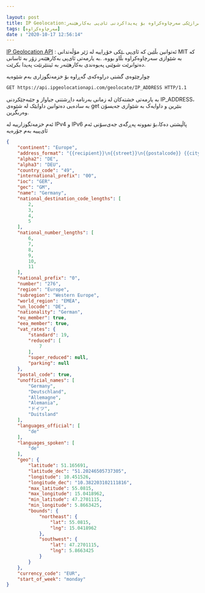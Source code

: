 ```yaml
---

layout: post
title: IP Geolocation:ئامرازێکی سەرچاوەکراوە بۆ پەیداکردنی ئای‌پی بەکارهێنەر
tags: [سەرچاوەکراوە]
date : "2020-10-17 12:56:14"
---
```

[IP Geolocation API](https://ipgeolocationapi.com/) : ئەتوانین بڵێین کە ئای‌پی ـێکی خۆڕاییە لە ژێر مۆڵەتدانی MIT کە بە شێوازی سەرچاوەکراوە بڵاو بووە.
.بە یارمەتی ئای‌پی بەکارهێنەر زۆر بە ئاسانی دەتوانرێت شوێنی پەیوەندی بەکارهێنەر بە ئینتێرنێت پەیدا بکرێت.

چوارچێوەی گشتی دراوەکەی گەڕاوە بۆ خزمەتگوزاری بەم شێوەیە

```HTML
GET https://api.ipgeolocationapi.com/geolocate/IP_ADDRESS HTTP/1.1
```
بە یارمەتی خشتەکان لە زمانی بەرنامە داڕشتنی جیاواز و جێبەجێکردنی IP_ADDRESS، بە سادەیی دەتوانین داوایێک  لە شێوەی get بنێرین و  داوایەک بە شێوازی جە‌یسۆن وەربگرین.

ئەم خزمەتگوزارییە لە IPv4 و IPv6  پاڵپشتی دەکا،بۆ نموونە  پەڕگەی جەی‌سۆنی ئەم ئای‌پییە بەم جۆرەیە
```json
{
    "continent": "Europe",
    "address_format": "{{recipient}}\n{{street}}\n{{postalcode}} {{city}}\n{{country}}",
    "alpha2": "DE",
    "alpha3": "DEU",
    "country_code": "49",
    "international_prefix": "00",
    "ioc": "GER",
    "gec": "GM",
    "name": "Germany",
    "national_destination_code_lengths": [
        2,
        3,
        4,
        5
    ],
    "national_number_lengths": [
        6,
        7,
        8,
        9,
        10,
        11
    ],
    "national_prefix": "0",
    "number": "276",
    "region": "Europe",
    "subregion": "Western Europe",
    "world_region": "EMEA",
    "un_locode": "DE",
    "nationality": "German",
    "eu_member": true,
    "eea_member": true,
    "vat_rates": {
        "standard": 19,
        "reduced": [
            7
        ],
        "super_reduced": null,
        "parking": null
    },
    "postal_code": true,
    "unofficial_names": [
        "Germany",
        "Deutschland",
        "Allemagne",
        "Alemania",
        "ドイツ",
        "Duitsland"
    ],
    "languages_official": [
        "de"
    ],
    "languages_spoken": [
        "de"
    ],
    "geo": {
        "latitude": 51.165691,
        "latitude_dec": "51.20246505737305",
        "longitude": 10.451526,
        "longitude_dec": "10.382203102111816",
        "max_latitude": 55.0815,
        "max_longitude": 15.0418962,
        "min_latitude": 47.2701115,
        "min_longitude": 5.8663425,
        "bounds": {
            "northeast": {
                "lat": 55.0815,
                "lng": 15.0418962
            },
            "southwest": {
                "lat": 47.2701115,
                "lng": 5.8663425
            }
        }
    },
    "currency_code": "EUR",
    "start_of_week": "monday"
}
```